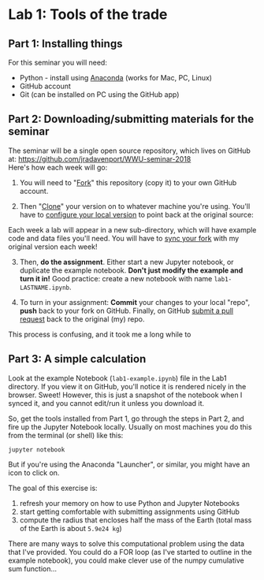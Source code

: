# Lab 1: Tools of the trade

## Part 1: Installing things

For this seminar you will need:
- Python - install using [Anaconda](https://www.anaconda.com/download/) (works for Mac, PC, Linux)
- GitHub account
- Git (can be installed on PC using the GitHub app)


## Part 2: Downloading/submitting materials for the seminar

The seminar will be a single open source repository, which lives on GitHub at:
https://github.com/jradavenport/WWU-seminar-2018 <br/>
Here's how each week will go:

1) You will need to "[Fork](https://help.github.com/articles/fork-a-repo/)" this repository (copy it) to your own GitHub account.

2) Then "[Clone](https://help.github.com/articles/cloning-a-repository/)" your version on to whatever machine you're using. You'll have to [configure your local version](https://help.github.com/articles/configuring-a-remote-for-a-fork/) to point back at the original source:

Each week a lab will appear in a new sub-directory, which will have example code and data files you'll need. You will have to [sync your fork](https://help.github.com/articles/syncing-a-fork/) with my original version each week!


3) Then, **do the assignment**. Either start a new Jupyter notebook, or duplicate the example notebook. **Don't just modify the example and turn it in!** Good practice: create a new notebook with name `lab1-LASTNAME.ipynb`.

4) To turn in your assignment: **Commit** your changes to your local "repo", **push** back to your fork on GitHub. Finally, on GitHub [submit a pull request](https://help.github.com/articles/using-pull-requests/) back to the original (my) repo.

This process is confusing, and it took me a long while to


## Part 3: A simple calculation

Look at the example Notebook (`lab1-example.ipynb`) file in the Lab1 directory. If you view it on GitHub, you'll notice it is rendered nicely in the browser. Sweet! However, this is just a snapshot of the notebook when I synced it, and you cannot edit/run it unless you download it.

So, get the tools installed from Part 1, go through the steps in Part 2, and fire up the Jupyter Notebook locally. Usually on most machines you do this from the terminal (or shell) like this:

    jupyter notebook

But if you're using the Anaconda "Launcher", or similar, you might have an icon to click on.

The goal of this exercise is:
1. refresh your memory on how to use Python and Jupyter Notebooks
2. start getting comfortable with submitting assignments using GitHub
3. compute the radius that encloses half the mass of the Earth (total mass of the Earth is about `5.9e24 kg`)

There are many ways to solve this computational problem using the data that I've provided. You could do a FOR loop (as I've started to outline in the example notebook), you could make clever use of the numpy cumulative sum function...
